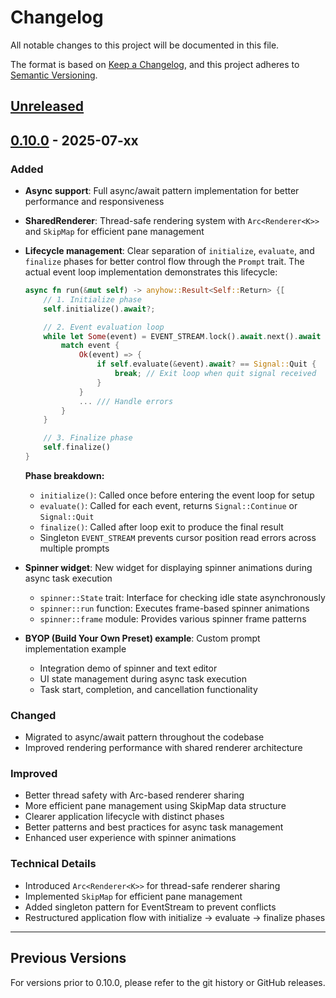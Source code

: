 # Changelog

All notable changes to this project will be documented in this file.

The format is based on [Keep a Changelog](https://keepachangelog.com/en/1.0.0/),
and this project adheres to [Semantic Versioning](https://semver.org/spec/v2.0.0.html).

## [Unreleased]

## [0.10.0] - 2025-07-xx

### Added
- **Async support**: Full async/await pattern implementation for better performance and responsiveness
- **SharedRenderer**: Thread-safe rendering system with `Arc<Renderer<K>>` and `SkipMap` for efficient pane management
- **Lifecycle management**: Clear separation of `initialize`, `evaluate`, and `finalize` phases for better control flow through the `Prompt` trait. The actual event loop implementation demonstrates this lifecycle:
  
  ```rust
  async fn run(&mut self) -> anyhow::Result<Self::Return> {［
      // 1. Initialize phase
      self.initialize().await?;

      // 2. Event evaluation loop
      while let Some(event) = EVENT_STREAM.lock().await.next().await {
          match event {
              Ok(event) => {
                  if self.evaluate(&event).await? == Signal::Quit {
                      break; // Exit loop when quit signal received
                  }
              }
              ... /// Handle errors
          }
      }

      // 3. Finalize phase
      self.finalize()
  }
  ```
  
  **Phase breakdown:**
  - `initialize()`: Called once before entering the event loop for setup
  - `evaluate()`: Called for each event, returns `Signal::Continue` or `Signal::Quit`
  - `finalize()`: Called after loop exit to produce the final result
  - Singleton `EVENT_STREAM` prevents cursor position read errors across multiple prompts
- **Spinner widget**: New widget for displaying spinner animations during async task execution
  - `spinner::State` trait: Interface for checking idle state asynchronously
  - `spinner::run` function: Executes frame-based spinner animations
  - `spinner::frame` module: Provides various spinner frame patterns
- **BYOP (Build Your Own Preset) example**: Custom prompt implementation example
  - Integration demo of spinner and text editor
  - UI state management during async task execution
  - Task start, completion, and cancellation functionality

### Changed
- Migrated to async/await pattern throughout the codebase
- Improved rendering performance with shared renderer architecture

### Improved
- Better thread safety with Arc-based renderer sharing
- More efficient pane management using SkipMap data structure
- Clearer application lifecycle with distinct phases
- Better patterns and best practices for async task management
- Enhanced user experience with spinner animations

### Technical Details
- Introduced `Arc<Renderer<K>>` for thread-safe renderer sharing
- Implemented `SkipMap` for efficient pane management
- Added singleton pattern for EventStream to prevent conflicts
- Restructured application flow with initialize → evaluate → finalize phases

---

## Previous Versions

For versions prior to 0.10.0, please refer to the git history or GitHub releases.

[Unreleased]: https://github.com/ynqa/promkit/compare/v0.10.0...HEAD
[0.10.0]: https://github.com/ynqa/promkit/releases/tag/v0.10.0
